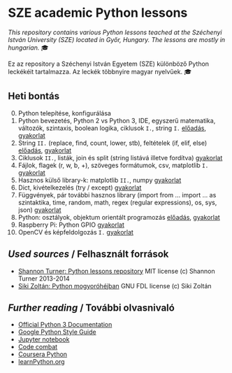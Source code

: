 # SZE academic Python lessons

_This repository contains various Python lessons teached at the Széchenyi István University (SZE) located in Győr, Hungary.
The lessons are mostly in hungarian._ :mortar_board:

Ez az repository a Széchenyi István Egyetem (SZE) különböző Python leckékéit tartalmazza.
Az leckék többnyire magyar nyelvűek. :mortar_board:

## Heti bontás
0. Python telepítése, konfigurálása 
1. Python bevezetés, Python 2 vs Python 3, IDE, egyszerű matematika, változók, szintaxis, boolean logika, ciklusok `I.`, string `I.` [előadás](eload/ea01.ipynb), [gyakorlat](gyak/gyak.md#1-gyakorlat)
2. String `II.` (replace, find, count, lower, stb), feltételek (if, elif, else) [előadás](eload/ea02.ipynb), [gyakorlat](gyak/gyak.md#2-gyakorlat)
3. Ciklusok `II.`, listák, join és split (string listává illetve fordítva) [gyakorlat](gyak/gyak.md#3-gyakorlat)
4. Fájlok, flagek (r, w, b, +), szöveges formátumok, csv, matplotlib `I.` [gyakorlat](gyak/gyak.md#4--gyakorlat)
5. Hasznos külső library-k: matplotlib `II.`, numpy [gyakorlat](gyak/gyak.md#5--gyakorlat)
6. Dict, kivételkezelés (try / except) [gyakorlat](gyak/gyak.md#6--gyakorlat)
7. Függvények, pár további hasznos library (import from ... import ... as szintaktika, time, random, math, regex (regular expressions), os, sys, json) [gyakorlat](gyak/gyak.md#7--gyakorlat)
8. Python: osztályok, objektum orientált programozás [előadás](eload/ea08.ipynb), [gyakorlat](gyak/gyak.md#8--gyakorlat)
9. Raspberry Pi: Python GPIO [gyakorlat](gyak/gyak.md#9--gyakorlat)
10. OpenCV és képfeldolgozás `I.` [gyakorlat](gyak/gyak.md#10--gyakorlat)

## _Used sources_ / Felhasznált források
- [Shannon Turner: Python lessons repository](https://github.com/shannonturner/python-lessons) MIT license (c) Shannon Turner 2013-2014
- [Siki Zoltán: Python mogyoróhéjban](http://www.agt.bme.hu/gis/python/python_oktato.pdf) GNU FDL license (c) Siki Zoltán

## _Further reading_ / További olvasnivaló
- [Official Python 3 Documentation](https://docs.python.org/3/library/index.html)
- [Google Python Style Guide](https://google.github.io/styleguide/pyguide.html)
- [Jupyter notebook](http://jupyter.org/)
- [Code combat](https://codecombat.com/)
- [Coursera Python](https://www.coursera.org/courses?languages=en&query=python)
- [learnPython.org](https://www.learnpython.org/)
